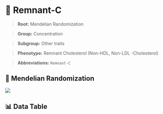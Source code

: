 # 🧪 Remnant-C

> **Root:** Mendelian Randomization

> **Group:** Concentration  

> **Subgroup:** Other traits

> **Phenotype:** Remnant Cholesterol (Non-HDL, Non-LDL -Cholesterol)  

> **Abbreviations:** `Remnant-C`

## 🧬 Mendelian Randomization  

<img src="/MR/Figures/Inverse/RemnanthengxianC.png"/>


## 📊 Data Table


<CsvTableMRI src="/MR_Data/Inverse/RemnanthengxianC.csv"/>
